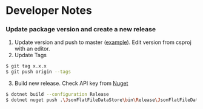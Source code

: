 # Developer Notes

### Update package version and create a new release

1. Update version and push to master ([example](https://github.com/ttu/json-flatfile-datastore/commit/a5d4b1f2099a831ac8c5f37e6db9383ab3c4c20e)). Edit version from csproj with an editor.
2. Update Tags
```sh
$ git tag x.x.x
$ git push origin --tags
```
3. Build new release. Check API key from [Nuget](https://www.nuget.org/account/apikeys)
```sh
$ dotnet build --configuration Release
$ dotnet nuget push .\JsonFlatFileDataStore\bin\Release\JsonFlatFileDataStore.x.x.x.nupkg --source https://api.nuget.org/v3/index.json --api-key xxxxx
```


